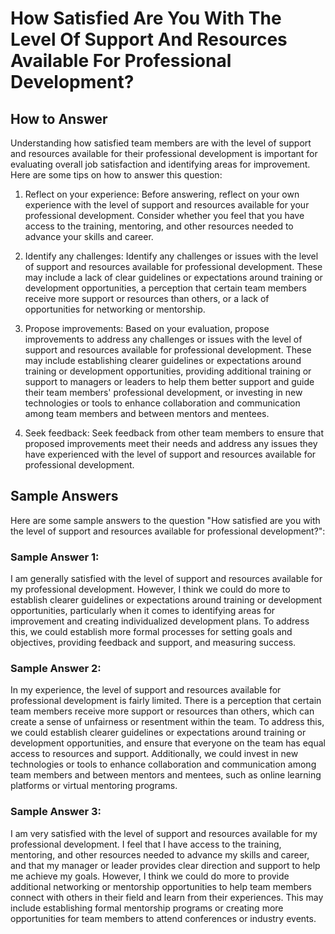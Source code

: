 How Satisfied Are You With The Level Of Support And Resources Available For Professional Development?
============================================================================================================================

How to Answer
-------------

Understanding how satisfied team members are with the level of support and resources available for their professional development is important for evaluating overall job satisfaction and identifying areas for improvement. Here are some tips on how to answer this question:

1. Reflect on your experience: Before answering, reflect on your own experience with the level of support and resources available for your professional development. Consider whether you feel that you have access to the training, mentoring, and other resources needed to advance your skills and career.

2. Identify any challenges: Identify any challenges or issues with the level of support and resources available for professional development. These may include a lack of clear guidelines or expectations around training or development opportunities, a perception that certain team members receive more support or resources than others, or a lack of opportunities for networking or mentorship.

3. Propose improvements: Based on your evaluation, propose improvements to address any challenges or issues with the level of support and resources available for professional development. These may include establishing clearer guidelines or expectations around training or development opportunities, providing additional training or support to managers or leaders to help them better support and guide their team members' professional development, or investing in new technologies or tools to enhance collaboration and communication among team members and between mentors and mentees.

4. Seek feedback: Seek feedback from other team members to ensure that proposed improvements meet their needs and address any issues they have experienced with the level of support and resources available for professional development.

Sample Answers
--------------

Here are some sample answers to the question "How satisfied are you with the level of support and resources available for professional development?":

### Sample Answer 1:

I am generally satisfied with the level of support and resources available for my professional development. However, I think we could do more to establish clearer guidelines or expectations around training or development opportunities, particularly when it comes to identifying areas for improvement and creating individualized development plans. To address this, we could establish more formal processes for setting goals and objectives, providing feedback and support, and measuring success.

### Sample Answer 2:

In my experience, the level of support and resources available for professional development is fairly limited. There is a perception that certain team members receive more support or resources than others, which can create a sense of unfairness or resentment within the team. To address this, we could establish clearer guidelines or expectations around training or development opportunities, and ensure that everyone on the team has equal access to resources and support. Additionally, we could invest in new technologies or tools to enhance collaboration and communication among team members and between mentors and mentees, such as online learning platforms or virtual mentoring programs.

### Sample Answer 3:

I am very satisfied with the level of support and resources available for my professional development. I feel that I have access to the training, mentoring, and other resources needed to advance my skills and career, and that my manager or leader provides clear direction and support to help me achieve my goals. However, I think we could do more to provide additional networking or mentorship opportunities to help team members connect with others in their field and learn from their experiences. This may include establishing formal mentorship programs or creating more opportunities for team members to attend conferences or industry events.

